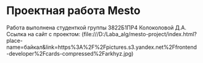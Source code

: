 # Проектная работа Mesto
Работа выполнена студенткой группы 3822Б1ПР4 Колоколовой Д.А.\
Ссылка на сайт с проектом: (file:///D:/Laba_alg/mesto-project/index.html?place-name=байкал&link=https%3A%2F%2Fpictures.s3.yandex.net%2Ffrontend-developer%2Fcards-compressed%2Farkhyz.jpg)
